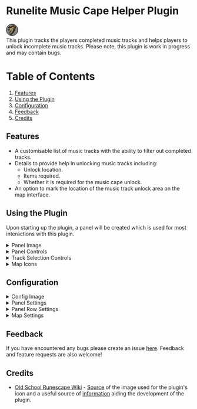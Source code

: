 # Runelite Music Cape Helper Plugin

![image](icon.png) <br>
This plugin tracks the players completed music tracks and helps players to unlock incomplete music tracks. Please note, this plugin is work in progress and may contain bugs.

# Table of Contents
1. [Features](#features)
2. [Using the Plugin](#using-the-plugin)
3. [Configuration](#configuration)
4. [Feedback](#feedback)
5. [Credits](#credits)

## Features
- A customisable list of music tracks with the ability to filter out completed tracks.
- Details to provide help in unlocking music tracks including:
  - Unlock location.
  - Items required.
  - Whether it is required for the music cape unlock.
- An option to mark the location of the music track unlock area on the map interface.

## Using the Plugin
Upon starting up the plugin, a panel will be created which is used for most interactions with this plugin.

<details>
<summary>Panel Image</summary>

<br>![image](readmeimages/panel.PNG)
</details>

<details>
<summary>Panel Controls</summary>

#### Search Bar
The search bar is used to filter out tracks by name.<br>![image](readmeimages/searchbar.PNG)

#### Filters
The filters allow the player to customize what tracks appear using grouping. <br>![image](readmeimages/filters.PNG)

#### Display
The display toggle switches between showing all tracks currently unpinned/pinned. <br>![image](readmeimages/display.PNG)

#### UI Controls
This group of control allow the player to interact with all music tracks shown. From left to right:
1. Pin all shown.
2. Unpin all shown.
3. Remove arrow tracker.
4. Rescind details
5. Expand details.
<br>![iimage](readmeimages/tools.PNG)

#### Track Selection
This list shows all music tracks that match the selected filters.
<br>![image](readmeimages/tracks.PNG)
</details>

<details>
<summary>Track Selection Controls</summary>
The track selection shows further details about a specific music track.
<br>

![image](readmeimages/selection.PNG)

Further details include:
- Region unlocked in.
- Whether it is an optional track (not required to unlock the music cape).
- The unlock description.
- If it is unlocked during a quest.
- Items required (if applicable).
<br> ![image](readmeimages/itemreq.PNG) ![image](readmeimages/itemeq.PNG)

By clicking on the pin icon (![image](src/main/resources/addicon.png) AND ![image](src/main/resources/removeicon.png)), this will add or remove the location to the players map.

<br>![image](readmeimages/map1.PNG)![image](readmeimages/map2.PNG)

Clicking on the set arrow button ![image](src/main/resources/arrow_show.png), an arrow ill guide the player whenever they get close to the music track unlock area.
</details>

<details>
<summary>Map Icons</summary>
(Green = Complete, Red = Incomplete, Grey = Config option). <br>
Map icons that can be unlocked outside a quest are represented like this:

![image](src/main/resources/music_arrow_completed.png) ![image](src/main/resources/music_arrow_incomplete.png) ![image](src/main/resources/music_arrow_default.png)

Map icons that are unlocked during a quest are represented like this:
<br >![image](src/main/resources/music_arrow_quest_completed.png) ![image](src/main/resources/music_arrow_quest_incomplete.png) ![image](src/main/resources/music_arrow_quest_default.png)
</details>

## Configuration
<details>
<summary>Config Image</summary>

![image](readmeimages/config.PNG)
</details>

<details>
<summary>Panel Settings</summary>
<b>Completed/Incomplete/Default Text Colour:</b><br>
This will change how the music tracks in the panel are differentiated using the selected text colour.

<b>Hide panel once complete:</b><br>
- Never: Will not disable the panel even if all tracks are completed.
- Required Only: Will disable the panel once all required music tracks for the music cape are completed.
- Optional and Required: Will disable the panel once all music tracks are complete.
</details>

<details>
<summary>Panel Row Settings</summary>
<b>Enable hint arrow feature:</b><br>
When enabled, the player will be able to request an arrow to direct them towards the selected music tracks unlock location.

<b>Include description in row:</b><br>
When enabled, all expanded music tracks will include the unlock description.
</details>

<details>
<summary>Map Settings</summary>
<b>Differentiate quest unlocks:</b><br>
When enabled, music tracks marked on the map will change the display icon to show they are unlocked during a quest.

<b>Differentiate completed markers:</b><br>
When enabled, complete pins will be represented a green border while incomplete will be represented with red.

<b>Unpin marker upon completion:</b><br>
When enabled, once a music track has been completed, it will be unpinned from the map automatically.

<b>>Remove arrow upon completion:</b><br>
When enabled, once a music track has been completed, any guidance arrow set will be removed automatically. 
</details>

## Feedback
If you have encountered any bugs please create an issue [here](https://github.com/Teekiz/music-cape-helper/issues/new). Feedback and feature requests are also welcome!

## Credits
- [Old School Runescape Wiki](https://oldschool.runescape.wiki/) - [Source](https://oldschool.runescape.wiki/w/File:Music.png) of the image used for the plugin's icon and a useful source of [information](https://oldschool.runescape.wiki/w/Music) aiding the development of the plugin.